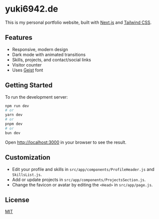 # yuki6942.de

This is my personal portfolio website, built with [Next.js](https://nextjs.org) and [Tailwind CSS](https://tailwindcss.com).

## Features

- Responsive, modern design
- Dark mode with animated transitions
- Skills, projects, and contact/social links
- Visitor counter
- Uses [Geist](https://vercel.com/font) font

## Getting Started

To run the development server:

```bash
npm run dev
# or
yarn dev
# or
pnpm dev
# or
bun dev
```

Open [http://localhost:3000](http://localhost:3000) in your browser to see the result.

## Customization

- Edit your profile and skills in `src/app/components/ProfileHeader.js` and `SkillsList.js`.
- Add or update projects in `src/app/components/ProjectsSection.js`.
- Change the favicon or avatar by editing the `<Head>` in `src/app/page.js`.


## License

[MIT](LICENSE)
